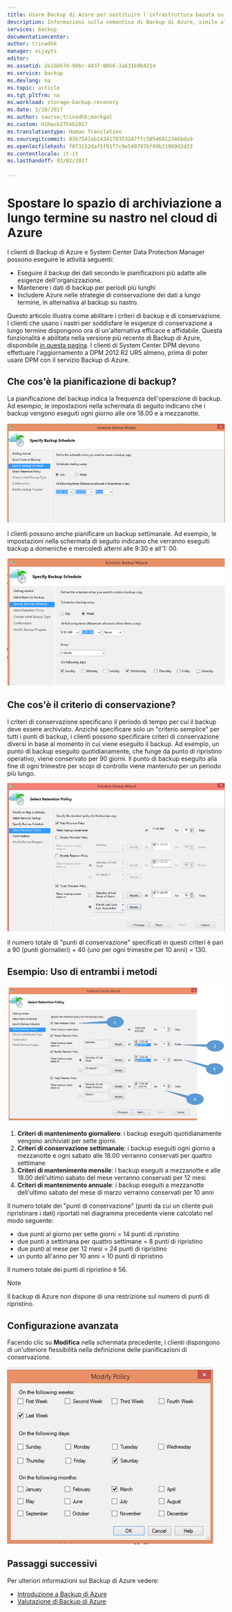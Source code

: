 ```yaml
---
title: Usare Backup di Azure per sostituire l'infrastruttura basata su nastro | Documentazione Microsoft
description: Informazioni sulla semantica di Backup di Azure, simile all'archiviazione su nastro, che consente di eseguire il backup e il ripristino dei dati in Azure
services: backup
documentationcenter: 
author: trinadhk
manager: vijayts
editor: 
ms.assetid: 2e1bb67d-986c-4437-8056-3a63169b4214
ms.service: backup
ms.devlang: na
ms.topic: article
ms.tgt_pltfrm: na
ms.workload: storage-backup-recovery
ms.date: 1/10/2017
ms.author: saurse;trinadhk;markgal
ms.custom: H1Hack27Feb2017
ms.translationtype: Human Translation
ms.sourcegitcommit: 82b7541ab1434179353247ffc50546812346bda9
ms.openlocfilehash: f0f3152daf5f91f7c9e540797bf09b21969d2d33
ms.contentlocale: it-it
ms.lasthandoff: 03/02/2017

---
```

# <a name="move-your-long-term-storage-from-tape-to-the-azure-cloud"></a>Spostare lo spazio di archiviazione a lungo termine su nastro nel cloud di Azure
I clienti di Backup di Azure e System Center Data Protection Manager possono eseguire le attività seguenti:

* Eseguire il backup dei dati secondo le pianificazioni più adatte alle esigenze dell'organizzazione.
* Mantenere i dati di backup per periodi più lunghi
* Includere Azure nelle strategie di conservazione dei dati a lungo termine, in alternativa al backup su nastro.

Questo articolo illustra come abilitare i criteri di backup e di conservazione. I clienti che usano i nastri per soddisfare le esigenze di conservazione a lungo termine dispongono ora di un'alternativa efficace e affidabile. Questa funzionalità è abilitata nella versione più recente di Backup di Azure, disponibile [in questa pagina](http://aka.ms/azurebackup_agent). I clienti di System Center DPM devono effettuare l'aggiornamento a DPM 2012 R2 UR5 almeno, prima di poter usare DPM con il servizio Backup di Azure.

## <a name="what-is-the-backup-schedule"></a>Che cos'è la pianificazione di backup?
La pianificazione del backup indica la frequenza dell'operazione di backup. Ad esempio, le impostazioni nella schermata di seguito indicano che i backup vengono eseguiti ogni giorno alle ore 18.00 e a mezzanotte.

![Pianificazione giornaliera](./media/backup-azure-backup-cloud-as-tape/dailybackupschedule.png)

I clienti possono anche pianificare un backup settimanale. Ad esempio, le impostazioni nella schermata di seguito indicano che verranno eseguiti backup a domeniche e mercoledì alterni alle 9:30 e all'1: 00.

![Pianificazione settimanale](./media/backup-azure-backup-cloud-as-tape/weeklybackupschedule.png)

## <a name="what-is-the-retention-policy"></a>Che cos'è il criterio di conservazione?
I criteri di conservazione specificano il periodo di tempo per cui il backup deve essere archiviato. Anziché specificare solo un "criterio semplice" per tutti i punti di backup, i clienti possono specificare criteri di conservazione diversi in base al momento in cui viene eseguito il backup. Ad esempio, un punto di backup eseguito quotidianamente, che funge da punto di ripristino operativo, viene conservato per 90 giorni. Il punto di backup eseguito alla fine di ogni trimestre per scopi di controllo viene mantenuto per un periodo più lungo.

![Criteri di conservazione](./media/backup-azure-backup-cloud-as-tape/retentionpolicy.png)

Il numero totale di "punti di conservazione" specificati in questi criteri è pari a 90 (punti giornalieri) + 40 (uno per ogni trimestre per 10 anni) = 130.

## <a name="example--putting-both-together"></a>Esempio: Uso di entrambi i metodi
![Schermata di esempio](./media/backup-azure-backup-cloud-as-tape/samplescreen.png)

1. **Criteri di mantenimento giornaliero**: i backup eseguiti quotidianamente vengono archiviati per sette giorni.
2. **Criteri di conservazione settimanale**: i backup eseguiti ogni giorno a mezzanotte e ogni sabato alle 18.00 verranno conservati per quattro settimane
3. **Criteri di mantenimento mensile**: i backup eseguiti a mezzanotte e alle 18.00 dell'ultimo sabato del mese verranno conservati per 12 mesi
4. **Criteri di mantenimento annuale**: i backup eseguiti a mezzanotte dell'ultimo sabato del mese di marzo verranno conservati per 10 anni

Il numero totale dei "punti di conservazione" (punti da cui un cliente può ripristinare i dati) riportati nel diagramma precedente viene calcolato nel modo seguente:

* due punti al giorno per sette giorni = 14 punti di ripristino
* due punti a settimana per quattro settimane = 8 punti di ripristino
* due punti al mese per 12 mesi = 24 punti di ripristino
* un punto all'anno per 10 anni = 10 punti di ripristino

Il numero totale dei punti di ripristino è 56.

> [!NOTE]
> Il backup di Azure non dispone di una restrizione sul numero di punti di ripristino.
>
>

## <a name="advanced-configuration"></a>Configurazione avanzata
Facendo clic su **Modifica** nella schermata precedente, i clienti dispongono di un'ulteriore flessibilità nella definizione delle pianificazioni di conservazione.

![Modifica](./media/backup-azure-backup-cloud-as-tape/modify.png)

## <a name="next-steps"></a>Passaggi successivi
Per ulteriori informazioni sul Backup di Azure vedere:

* [Introduzione a Backup di Azure](backup-introduction-to-azure-backup.md)
* [Valutazione di Backup di Azure](backup-try-azure-backup-in-10-mins.md)


